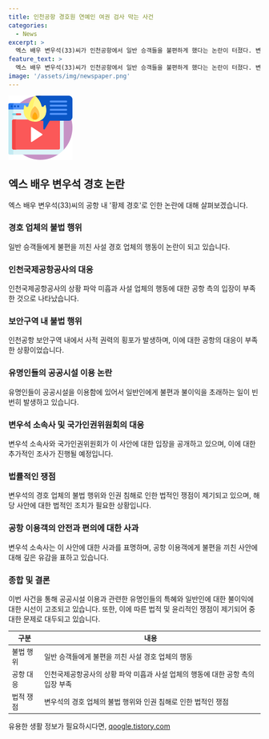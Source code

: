 ```yaml
---
title: 인천공항 경호원 연예인 여권 검사 막는 사건
categories:
  - News
excerpt: >
  엑스 배우 변우석(33)씨가 인천공항에서 일반 승객들을 불편하게 했다는 논란이 터졌다. 변우석의 경호원들이 공항 내부를 임의로 폐쇄하고 여권·탑승권을 검사한 사실이 알려졌는데, 이에 대한 공항 측의 대응에 대한 비판이 제기되고 있다. 변우석 측은 이에 대해 사과를 했지만, 인천공항 관계자들은 이에 대한 책임을 회피하고 있다. 사설 업체의 공항 내부 직원들이 일반 승객들을 차별하고, 경비대까지도 출국 심사에 관여하는 등 법적으로 문제가 있는 상황이 발생했으며, 이에 대한 조사가 예고되고 있다. 인천공항 관계자는 이에 대해 적절히 대응할 것을 약속하고 있다.
feature_text: >
  엑스 배우 변우석(33)씨가 인천공항에서 일반 승객들을 불편하게 했다는 논란이 터졌다. 변우석의 경호원들이 공항 내부를 임의로 폐쇄하고 여권·탑승권을 검사한 사실이 알려졌는데, 이에 대한 공항 측의 대응에 대한 비판이 제기되고 있다. 변우석 측은 이에 대해 사과를 했지만, 인천공항 관계자들은 이에 대한 책임을 회피하고 있다. 사설 업체의 공항 내부 직원들이 일반 승객들을 차별하고, 경비대까지도 출국 심사에 관여하는 등 법적으로 문제가 있는 상황이 발생했으며, 이에 대한 조사가 예고되고 있다. 인천공항 관계자는 이에 대해 적절히 대응할 것을 약속하고 있다.
image: '/assets/img/newspaper.png'
---
```


<p><img src="/assets/img/news.png" alt="rentncar 속보" /></p>

<h2 data-ke-size="size26">엑스 배우 변우석 경호 논란</h2>

<p data-ke-size="size16">엑스 배우 변우석(33)씨의 공항 내 '황제 경호'로 인한 논란에 대해 살펴보겠습니다.</p>

<h3>경호 업체의 불법 행위</h3>

<p data-ke-size="size16">일반 승객들에게 불편을 끼친 사설 경호 업체의 행동이 논란이 되고 있습니다.</p>

<h3>인천국제공항공사의 대응</h3>

<p data-ke-size="size16">인천국제공항공사의 상황 파악 미흡과 사설 업체의 행동에 대한 공항 측의 입장이 부족한 것으로 나타났습니다.</p>

<h3>보안구역 내 불법 행위</h3>

<p data-ke-size="size16">인천공항 보안구역 내에서 사적 권력의 횡포가 발생하며, 이에 대한 공항의 대응이 부족한 상황이었습니다.</p>

<h3>유명인들의 공공시설 이용 논란</h3>

<p data-ke-size="size16">유명인들이 공공시설을 이용함에 있어서 일반인에게 불편과 불이익을 초래하는 일이 빈번히 발생하고 있습니다.</p>

<h3>변우석 소속사 및 국가인권위원회의 대응</h3>

<p data-ke-size="size16">변우석 소속사와 국가인권위원회가 이 사안에 대한 입장을 공개하고 있으며, 이에 대한 추가적인 조사가 진행될 예정입니다.</p>

<h3>법률적인 쟁점</h3>

<p data-ke-size="size16">변우석의 경호 업체의 불법 행위와 인권 침해로 인한 법적인 쟁점이 제기되고 있으며, 해당 사안에 대한 법적인 조치가 필요한 상황입니다.</p>

<h3>공항 이용객의 안전과 편의에 대한 사과</h3>

<p data-ke-size="size16">변우석 소속사는 이 사안에 대한 사과를 표명하며, 공항 이용객에게 불편을 끼친 사안에 대해 깊은 유감을 표하고 있습니다.</p>

<h3>종합 및 결론</h3>

<p data-ke-size="size16">이번 사건을 통해 공공시설 이용과 관련한 유명인들의 특혜와 일반인에 대한 불이익에 대한 시선이 고조되고 있습니다. 또한, 이에 따른 법적 및 윤리적인 쟁점이 제기되어 중대한 문제로 대두되고 있습니다.</p>

<table>
    <thead>
        <tr>
            <th>구분</th>
            <th>내용</th>
        </tr>
    </thead>
    <tbody>
        <tr>
            <td>불법 행위</td>
            <td>일반 승객들에게 불편을 끼친 사설 경호 업체의 행동</td>
        </tr>
        <tr>
            <td>공항 대응</td>
            <td>인천국제공항공사의 상황 파악 미흡과 사설 업체의 행동에 대한 공항 측의 입장 부족</td>
        </tr>
        <tr>
            <td>법적 쟁점</td>
            <td>변우석의 경호 업체의 불법 행위와 인권 침해로 인한 법적인 쟁점</td>
        </tr>
    </tbody>
</table>
유용한 생활 정보가 필요하시다면, <a href="https://qoogle.tistory.com" rel="dofollow">qoogle.tistory.com</a>


